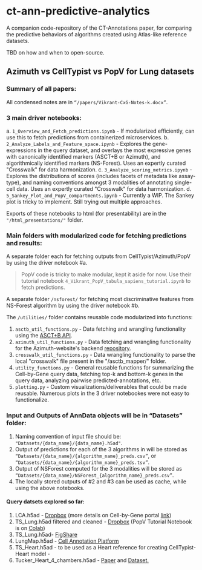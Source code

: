 # ct-ann-predictive-analytics

A companion code-repository of the CT-Annotations paper, for comparing the predictive behaviors of algorithms created using Atlas-like reference datasets.

TBD on how and when to open-source.


## Azimuth vs CellTypist vs PopV for Lung datasets



### Summary of all papers:

All condensed notes are in `“/papers/Vikrant-CxG-Notes-k.docx”`.


### 3 main driver notebooks:

a. `1_Overview_and_Fetch_predictions.ipynb` - If modularized efficiently, can use this to fetch predictions from containerized microservices.
b. `2_Analyze_Labels_and_Feature_space.ipynb` - Explores the gene-expressions in the query dataset, and overlays the most expressive genes with canonically identified markers (ASCT+B or Azimuth), and algorithmically identified markers (NS-Forest). Uses an expertly curated "Crosswalk" for data harmonization.
c. `3_Analyze_scoring_metrics.ipynb` - Explores the distributions of scores (includes facets of metadata like assay-type), and naming conventions amongst 3 modalities of annotating single-cell data. Uses an expertly curated "Crosswalk" for data harmonization.
d. `5_Sankey_Plot_and_PopV_compartments.ipynb` - Currently a WIP. The Sankey plot is tricky to implement. Still trying out multiple approaches.

Exports of these notebooks to html (for presentability) are in the `"/html_presentations/"` folder.

### Main folders with modularized code for fetching predictions and results:

A separate folder each for fetching outputs from CellTypist/Azimuth/PopV by using the driver notebook #a.

> PopV code is tricky to make modular, kept it aside for now. Use their tutorial notebook `4_Vikrant_PopV_tabula_sapiens_tutorial.ipynb` to fetch predictions.

A separate folder `/nsforest/` for fetching most discriminative features from NS-Forest algorithm by using the driver notebook #b.



The `/utilities/` folder contains reusable code modularized into functions:

1. `asctb_util_functions.py` - Data fetching and wrangling functionality using the [ASCT+B API](https://mmpyikxkcp.us-east-2.awsapprunner.com/#/).
2. `azimuth_util_functions.py` - Data fetching and wrangling functionality for the Azimuth-website's backend [repository](https://github.com/satijalab/azimuth_website/tree/master/static/csv).
3. `crosswalk_util_functions.py` - Data wrangling functionality to parse the local "crosswalk" file present in the "/asctb_mapper/" folder.
4. `utility_functions.py` - General reusable functions for summarizing the Cell-by-Gene query data, fetching top-k and bottom-k genes in the query data, analyzing pairwise predicted-annotations, etc.
5. `plotting.py` - Custom visualizations/deliverables that could be made reusable. Numerous plots in the 3 driver notebookes were not easy to functionalize.



### Input and Outputs of AnnData objects will be in “Datasets” folder:

1. Naming convention of input file should be: `"Datasets/{data_name}/{data_name}.h5ad"`.
2. Output of predictions for each of the 3 algorithms in will be stored as `“Datasets/{data_name}/{algorithm_name}_preds.csv”`, or `“Datasets/{data_name}/{algorithm_name}_preds.tsv”`.
3. Output of NSForest computed for the 3 modalities will be stored as `“Datasets/{data_name}/NSForest_{algorithm_name}_preds.csv”`.
4. The locally stored outputs of #2 and #3 can be used as cache, while using the above notebooks.


#### Query datsets explored so far:



<ol>
<li>LCA.h5ad - <a href="https://www.dropbox.com/s/mrf8y7emfupo4he/LCA.h5ad">Dropbox</a> (more details on Cell-by-Gene portal <a  href="https://cellxgene.cziscience.com/collections/5d445965-6f1a-4b68-ba3a-b8f765155d3a">link</a>)</li>

<li>TS_Lung.h5ad filtered and cleaned - <a href="https://www.dropbox.com/s/2kuzdamjevev2ci/Lung.h5ad?dl=1">Dropbox</a> (PopV Tutorial Notebook is on <a href="https://colab.research.google.com/drive/1Yw4ZDMoPgXNiC1ZQo2eS75Sw8Y_23rrb?usp=sharing#scrollTo=Zty7C8HAZwwr">Colab</a>)</li>

<li>TS_Lung.h5ad- <a href="https://figshare.com/articles/dataset/Tabula_Sapiens_release_1_0/14267219">FigShare</a></li>

<li>LungMap.h5ad - <a href="https://celltype.info/CAPinitialRelease/LungMAP-Human-data-from-a-broad-age-healthy-donor-group/3">Cell Annotation Platform</a></li>

<li>TS_Heart.h5ad - to be used as a Heart reference for creating CellTypist-Heart model - <a href="https://www.nature.com/articles/s41586-020-2797-4#data-availability"></a></li>

<li>Tucker_Heart_4_chambers.h5ad - <a href="https://nam12.safelinks.protection.outlook.com/?url=https%3A%2F%2Fpubmed.ncbi.nlm.nih.gov%2F32403949%2F&data=05%7C01%7Cvikdeshp%40iu.edu%7C5d9f524ad2ba4ef59ba208db2c04014f%7C1113be34aed14d00ab4bcdd02510be91%7C0%7C0%7C638152167935828448%7CUnknown%7CTWFpbGZsb3d8eyJWIjoiMC4wLjAwMDAiLCJQIjoiV2luMzIiLCJBTiI6Ik1haWwiLCJXVCI6Mn0%3D%7C3000%7C%7C%7C&sdata=OntW49vWEWw3iEpURAjEG5P63zE2zErgoqBz7mEuKgQ%3D&reserved=0">Paper</a> and <a href="https://www.ncbi.nlm.nih.gov/pmc/articles/PMC7666104/#S6title">Dataset.</a></li>
</ol>